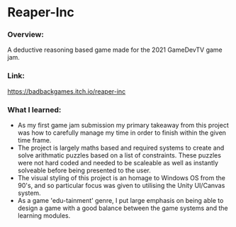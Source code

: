 # Reaper-Inc

### Overview:
A deductive reasoning based game made for the 2021 GameDevTV game jam.

### Link:
https://badbackgames.itch.io/reaper-inc

### What I learned:
- As my first game jam submission my primary takeaway from this project was how to carefully manage my time in order to finish within the given time frame.
- The project is largely maths based and required systems to create and solve arithmatic puzzles based on a list of constraints. These puzzles were not hard coded and needed to be scaleable as well as instantly solveable before being presented to the user.
- The visual styling of this project is an homage to Windows OS from the 90's, and so particular focus was given to utilising the Unity UI/Canvas system.
- As a game 'edu-tainment' genre, I put large emphasis on being able to design a game with a good balance between the game systems and the learning modules.
